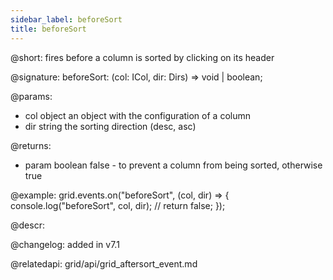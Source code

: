 ```yaml
---
sidebar_label: beforeSort
title: beforeSort
---  
```


@short: fires before a column is sorted by clicking on its header

@signature: beforeSort: (col: ICol, dir: Dirs) => void | boolean;

@params:
- col	object	an object with the configuration of a column
- dir   string  the sorting direction (desc, asc)

@returns:
- param     boolean     false - to prevent a column from being sorted, otherwise true

@example:
grid.events.on("beforeSort", (col, dir) => {
	console.log("beforeSort", col, dir);
	// return false;
});



@descr:


@changelog: added in v7.1

@relatedapi: grid/api/grid_aftersort_event.md